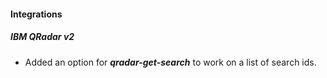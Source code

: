 
#### Integrations
##### IBM QRadar v2
- Added an option for ***qradar-get-search*** to work on a list of search ids.